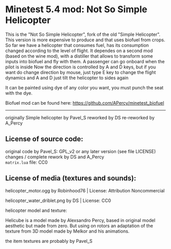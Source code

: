 Minetest 5.4 mod: Not So Simple Helicopter
========================================

This is the "Not So Simple Helicopter", fork of the old "Simple Helicopter".
This version is more expensive to produce and that uses biofuel from crops. So far we have a helicopter that consumes fuel, has its consumption changed according to the level of flight. It dependes on a second mod (based on the wine mod), with a distiller that allows to transform some inputs into biofuel and fly with them.
A passenger can go onboard when the pilot is inside
Now the direction is controlled by A and D keys, but if you want do change direction by mouse, just type E key to change the flight dynamics and A and D just tilt the helicopter to sides again

It can be painted using dye of any color you want, you must punch the seat with the dye.


Biofuel mod can be found here: https://github.com/APercy/minetest_biofuel

-----------------------
originally Simple helicopter by Pavel_S 
reworked by DS 
re-reworked by A_Percy

License of source code:
-----------------------
original code by Pavel_S: GPL_v2 or any later version (see file LICENSE)</br>
changes / complete rework by DS and A_Percy</br>
`matrix.lua` file: CC0 

License of media (textures and sounds):
---------------------------------------

helicopter_motor.ogg by  Robinhood76 | License: Attribution Noncommercial 

helicopter_water_driblet.png by DS | License: CC0

helicopter model and texture: 

Helicube is a model made by Alexsandro Percy, based in original model aesthetic but made from zero. But using on rotors an adaptation of the texture from 3D model made by Melkor and his animations. 

the item textures are probably by Pavel_S 
